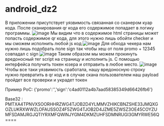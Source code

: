 # android_dz2

В приложении присутствует уязвимость связанная со сканером куар кода. После сканирования qr кода его содержимое попадает в логику программы.
![image](https://github.com/ambushidozho/android_dz2/assets/102957421/d3ce7e30-a9e3-4fc8-aa58-46a3240ab4e9)
Мы видим что в содержимое html страницы может попасть содержимое qr кода, для этого нужно лишь обойти checker и мы сможем исполнить любой js код
![image](https://github.com/ambushidozho/android_dz2/assets/102957421/d273e9c9-40e5-4c6b-9fbe-60c01b9bc532)
Для обхода чекера нам нужно лишь подобрать поле sign так чтобы хеш от поля promo + 12345 совпадал с sign
![image](https://github.com/ambushidozho/android_dz2/assets/102957421/5885f615-bf1d-4101-a69b-73b702125a4f)
Таким образом мы можем прокинуть вредоносный тег script на страницу и исполнить js. С помощью интерфейса получить токен юзера и отправить в любое место.
![image](https://github.com/ambushidozho/android_dz2/assets/102957421/9d006439-8a99-4334-a8e4-526a392207eb)
Чтобы все таки уязвимость сработала, нашу вредоносную строку нужно превратить в qr код и в случае скана пользователем наш payload пройдет все проверки и украдет токен

Пример PoC: {'promo':'<script>alert(Android.getToken());</script>','sign':'c4ad0112a4b7aad58385349d66426fb6'}

Base32 : PMTXA4TPNVXSOORHHRZWG4TJOB2D4YLMMVZHIKCBNZSHE33JMQXGOZLUKRXWWZLOFAUSSOZ4F5ZWG4TJOB2D4JZME5ZWSZ3OE45COYZUMFSDAMJRGJQTIYRXMFQWINJYGM4DKMZUHFSDMNRUGI3GMYRWE56Q====



